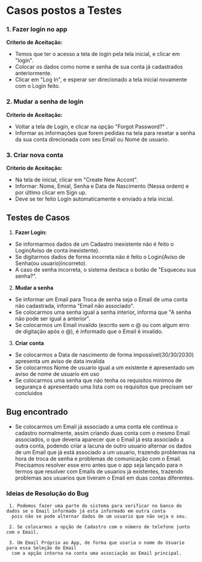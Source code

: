 # Casos postos a Testes

<h3>1. Fazer login no app</h3>

   **Criterio de Aceitação:**
  - Temos que ter o acesso a tela de login pela tela inicial, e clicar em "login".  
  - Colocar os dados como nome e senha de sua conta já cadastrados anteriormente.
  - Clicar em "Log In", e esperar ser direcionado a tela inicial novamente com o Login feito.

<h3>2. Mudar a senha de login</h3>

   **Criterio de Aceitação:**
  - Voltar a tela de Login, e clicar na opção "Forgot Password?"  .
  - Informar as informações que forem pedidas na tela para resetar a senha da sua conta direcionada com seu Email ou Nome de usuario.
<h3>3. Criar nova conta</h3>

   **Criterio de Aceitação:** 
  - Na tela de inicial, clicar em "Create New Accont".
  - Informar: Nome, Emial, Senha e Data de Nascimento (Nessa ordem) e por último clicar em Sign up.
  - Deve se ter feito Login automaticamente e enviado a tela inicial.

## Testes de Casos  
  
 1. **Fazer Login:** 
   - Se informarmos dados de um Cadastro inexistente não é feito o Login(Aviso de conta inexistente).
   - Se digitarmos dados de forma incorreta não é feito o Login(Aviso de Senha(ou usuario)incorreto).
   - A caso de senha incorreta, o sistema destaca o botão de "Esqueceu sua senha?".

 2. **Mudar a senha**
   - Se informar um Email para Troca de senha seja o Email de uma conta não cadastrada, informa "Email não associado".
   - Se colocarmos uma senha igual a senha interior, informa que "A senha não pode ser igual a anterior".
   - Se colocarmos um Email invalido (escrito sem o @ ou com algum erro de digitação após o @), é informado que o Email é invalido.

 3. **Criar conta**
   - Se colocarmos a Data de nascimento de forma impossível(30/30/2030) apresenta um aviso de data invalida
   - Se colocarmos Nome de usuario igual a um existente é apresentado um aviso de nome de usuario em uso  
   - Se colocarmos uma senha que não tenha os requisitos minimos de segurança é apresentado uma lista com os requisitos que precisam ser concluidos  

 ## Bug encontrado  

   - Se colocarmos um Email já associado a uma conta ele continua o cadastro normalmente, assim criando duas conta com o mesmo Email associados, o que deveria aparecer que o Email já esta associado a outra conta, podendo criar a lacuna de outro usuario alternar os dados de um Email que já está associado a um usuario, trazendo problemas na hora de troca de senha e problemas de comunicação com o Email.  
    Precisamos resolver esse erro antes que o app seja lançado para n termos que resolver com Emails de usuarios já existentes, trazendo problemas aos usuarios que tiveram o Email em duas contas diferentes.

   ### Ideias de Resolução do Bug
     1. Podemos fazer uma parte do sistema para verificar no banco de dados se o Email informado já esta informado em outra conta
      pois não se pode alternar dados de um usuario que não seja o seu.

     2. Se colocarmos a opção de Cadastro com o número de telefone junto com o Email.

     3. Um Email Próprio ao App, de forma que usaria o nome do Usuario para essa Seleção de Email
      com a opção interna na conta uma associação ao Email principal.
      

  

